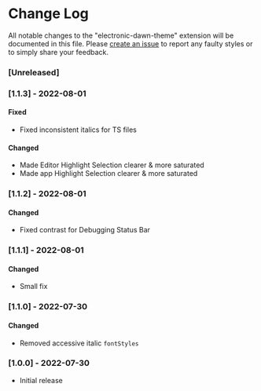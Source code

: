 # Change Log
All notable changes to the "electronic-dawn-theme" extension will be documented in this file. Please [create an issue](https://github.com/GraphicOwls/electronic-dawn-theme/issues) to report any faulty styles or to simply share your feedback.

### [Unreleased]

### [1.1.3] - 2022-08-01
#### Fixed
- Fixed inconsistent italics for TS files
#### Changed
- Made Editor Highlight Selection clearer & more saturated
- Made app Highlight Selection clearer & more saturated

### [1.1.2] - 2022-08-01
#### Changed
- Fixed contrast for Debugging Status Bar

### [1.1.1] - 2022-08-01
#### Changed
- Small fix

### [1.1.0] - 2022-07-30
#### Changed
- Removed accessive italic `fontStyles`

### [1.0.0] - 2022-07-30
- Initial release
